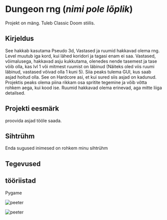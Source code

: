 # Dungeon rng (*nimi pole lõplik*)

Projekt on mäng. Tuleb Classic Doom stiilis.

## Kirjeldus
See hakkab kasutama Pseudo 3d, Vastased ja ruumid hakkavad olema rng. Level muutub iga kord, kui lähed koridori ja tagasi enam ei saa. Vastased, võimalusega, hakkavad asju kukkutama, olenedes nende tasemest ja tase võib olla, kas lvl 1 või mitmest ruumist on läbinud (Näiteks oled viis ruumi läbinud, vastased võivad olla 1 kuni 5). Siia peaks tulema GUI, kus saab asjad hoitud olla. See on Hardcore asi, et kui sured siis asjad on kadunud. Projektis peaks olema piina rikkam osa spritite tegemine ja võib võtta rohkem aega, kui kood ise. Ruumid hakkavad olema erinevad, aga mitte liiga detailsed.

## Projekti eesmärk

proovida asjad tööle saada.

## Sihtrühm
Enda sugused inimesed on rohkem minu sihtrühm

## Tegevused


## tööriistad
Pygame

![peeter](https://upload.wikimedia.org/wikipedia/en/c/c2/Peter_Griffin.png)


![peeter](https://media.moddb.com/images/downloads/1/144/143846/Screenshot_Doom_20180918_164534.png)
